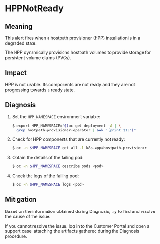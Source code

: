 <!-- Edited by Jiří Herrmann, 8 Nov 2022 -->

# HPPNotReady

## Meaning

This alert fires when a hostpath provisioner (HPP) installation is in a
degraded state.

The HPP dynamically provisions hostpath volumes to provide storage for
persistent volume claims (PVCs).

## Impact

HPP is not usable. Its components are not ready and they are not progressing
towards a ready state.

## Diagnosis

1. Set the `HPP_NAMESPACE` environment variable:

   ```bash
   $ export HPP_NAMESPACE="$(oc get deployment -A | \
     grep hostpath-provisioner-operator | awk '{print $1}')"
   ```

2. Check for HPP components that are currently not ready:

   ```bash
   $ oc -n $HPP_NAMESPACE get all -l k8s-app=hostpath-provisioner
   ```

3. Obtain the details of the failing pod:

   ```bash
   $ oc -n $HPP_NAMESPACE describe pods <pod>
   ```

4. Check the logs of the failing pod:

   ```bash
   $ oc -n $HPP_NAMESPACE logs <pod>
   ```

## Mitigation

Based on the information obtained during Diagnosis, try to find and resolve the
cause of the issue.

If you cannot resolve the issue, log in to the
[Customer Portal](https://access.redhat.com) and open a support case,
attaching the artifacts gathered during the Diagnosis procedure.
